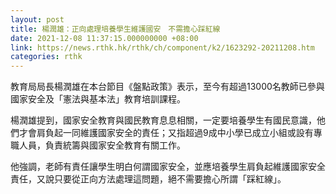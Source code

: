 ```yaml
---
layout: post
title: 楊潤雄：正向處理培養學生維護國安　不需擔心踩紅線
date: 2021-12-08 11:37:15.000000000 +08:00
link: https://news.rthk.hk/rthk/ch/component/k2/1623292-20211208.htm
categories: rthk
---
```


教育局局長楊潤雄在本台節目《盤點政策》表示，至今有超過13000名教師已參與國家安全及「憲法與基本法」教育培訓課程。

楊潤雄提到，國家安全教育與國民教育息息相關，一定要培養學生有國民意識，他們才會肩負起一同維護國家安全的責任；又指超過9成中小學已成立小組或設有專職人員，負責統籌與國家安全教育有關工作。

他強調，老師有責任讓學生明白何謂國家安全，並應培養學生肩負起維護國家安全責任，又說只要從正向方法處理這問題，絕不需要擔心所謂「踩紅線」。
